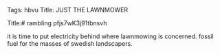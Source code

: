 Tags: hbvu 
Title: JUST THE LAWNMOWER
  
Title:# rambling pfjs7wK3j91tbnsvh
  
it is time to put electricity behind where lawnmowing is concerned. fossil fuel for the masses of swedish landscapers.  
